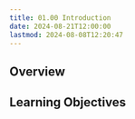 ```yaml
---
title: 01.00 Introduction
date: 2024-08-21T12:00:00
lastmod: 2024-08-08T12:20:47
---
```


## Overview

## Learning Objectives
